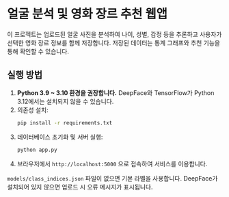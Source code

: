 # 얼굴 분석 및 영화 장르 추천 웹앱

이 프로젝트는 업로드된 얼굴 사진을 분석하여 나이, 성별, 감정 등을 추론하고
사용자가 선택한 영화 장르 정보를 함께 저장합니다. 저장된 데이터는 통계
그래프와 추천 기능을 통해 확인할 수 있습니다.

## 실행 방법

1. **Python 3.9 ~ 3.10 환경을 권장합니다.**
   DeepFace와 TensorFlow가 Python 3.12에서는 설치되지 않을 수 있습니다.
2. 의존성 설치:
   ```bash
   pip install -r requirements.txt
   ```
3. 데이터베이스 초기화 및 서버 실행:
   ```bash
   python app.py
   ```
4. 브라우저에서 `http://localhost:5000` 으로 접속하여 서비스를 이용합니다.

`models/class_indices.json` 파일이 없으면 기본 라벨을 사용합니다.
DeepFace가 설치되어 있지 않으면 업로드 시 오류 메시지가 표시됩니다.
